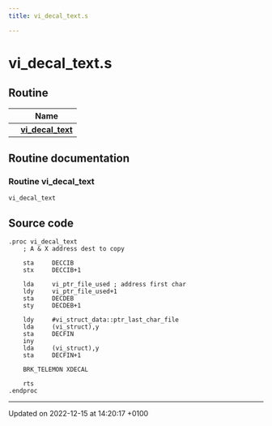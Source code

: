 ```yaml
---
title: vi_decal_text.s

---
```


# vi_decal_text.s



## Routine

|                | Name           |
| -------------- | -------------- |
| | **[vi_decal_text](Files/vi__decal__text_8s.md#Routine-vi-decal-text)** |


## Routine documentation

### Routine vi_decal_text

```ca65
vi_decal_text
```




## Source code

```ca65
.proc vi_decal_text
    ; A & X address dest to copy

    sta     DECCIB
    stx     DECCIB+1

    lda     vi_ptr_file_used ; address first char
    ldy     vi_ptr_file_used+1
    sta     DECDEB
    sty     DECDEB+1

    ldy     #vi_struct_data::ptr_last_char_file
    lda     (vi_struct),y
    sta     DECFIN
    iny
    lda     (vi_struct),y
    sta     DECFIN+1

    BRK_TELEMON XDECAL

    rts
.endproc
```


-------------------------------

Updated on 2022-12-15 at 14:20:17 +0100
